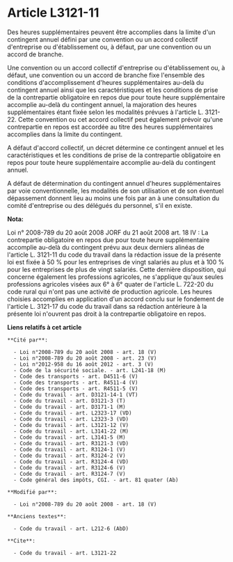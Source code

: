# Article L3121-11

Des heures supplémentaires peuvent être accomplies dans la limite d'un contingent annuel défini par une convention ou un
accord collectif d'entreprise ou d'établissement ou, à défaut, par une convention ou un accord de branche. 

Une convention ou un accord collectif d'entreprise ou d'établissement ou, à défaut, une convention ou un accord de branche
fixe l'ensemble des conditions d'accomplissement d'heures supplémentaires au-delà du contingent annuel ainsi que les
caractéristiques et les conditions de prise de la contrepartie obligatoire en repos due pour toute heure supplémentaire
accomplie au-delà du contingent annuel, la majoration des heures supplémentaires étant fixée selon les modalités prévues à
l'article L. 3121-22. Cette convention ou cet accord collectif peut également prévoir qu'une contrepartie en repos est
accordée au titre des heures supplémentaires accomplies dans la limite du contingent.

A défaut d'accord collectif, un décret détermine ce contingent annuel et les caractéristiques et les conditions de prise de
la contrepartie obligatoire en repos pour toute heure supplémentaire accomplie au-delà du contingent annuel.

A défaut de détermination du contingent annuel d'heures supplémentaires par voie conventionnelle, les modalités de son
utilisation et de son éventuel dépassement donnent lieu au moins une fois par an à une consultation du comité d'entreprise ou
des délégués du personnel, s'il en existe.

**Nota:**

Loi n° 2008-789 du 20 août 2008 JORF du 21 août 2008 art. 18 IV : La contrepartie obligatoire en repos due pour toute heure
supplémentaire accomplie au-delà du contingent prévu aux deux derniers alinéas de l'article L. 3121-11 du code du travail
dans la rédaction issue de la présente loi est fixée à 50 % pour les entreprises de vingt salariés au plus et à 100 % pour
les entreprises de plus de vingt salariés. Cette dernière disposition, qui concerne également les professions agricoles, ne
s'applique qu'aux seules professions agricoles visées aux 6° à 6° quater de l'article L. 722-20 du code rural qui n'ont pas
une activité de production agricole. Les heures choisies accomplies en application d'un accord conclu sur le fondement de
l'article L. 3121-17 du code du travail dans sa rédaction antérieure à la présente loi n'ouvrent pas droit à la contrepartie
obligatoire en repos.

**Liens relatifs à cet article**

	**Cité par**:

	  - Loi n°2008-789 du 20 août 2008 - art. 18 (V)
	  - Loi n°2008-789 du 20 août 2008 - art. 23 (V)
	  - Loi n°2012-958 du 16 août 2012 - art. 3 (V)
	  - Code de la sécurité sociale. - art. L241-18 (M)
	  - Code des transports - art. D4511-6 (V)
	  - Code des transports - art. R4511-4 (V)
	  - Code des transports - art. R4511-5 (V)
	  - Code du travail - art. D3121-14-1 (VT)
	  - Code du travail - art. D3121-3 (T)
	  - Code du travail - art. D3171-1 (M)
	  - Code du travail - art. L2323-17 (VD)
	  - Code du travail - art. L2323-3 (VD)
	  - Code du travail - art. L3121-12 (V)
	  - Code du travail - art. L3141-22 (M)
	  - Code du travail - art. L3141-5 (M)
	  - Code du travail - art. R3121-3 (VD)
	  - Code du travail - art. R3124-1 (V)
	  - Code du travail - art. R3124-2 (V)
	  - Code du travail - art. R3124-4 (VD)
	  - Code du travail - art. R3124-6 (V)
	  - Code du travail - art. R3124-7 (V)
	  - Code général des impôts, CGI. - art. 81 quater (Ab)

	**Modifié par**:

	  - Loi n°2008-789 du 20 août 2008 - art. 18 (V)

	**Anciens textes**:

	  - Code du travail - art. L212-6 (AbD)

	**Cite**:

	  - Code du travail - art. L3121-22
